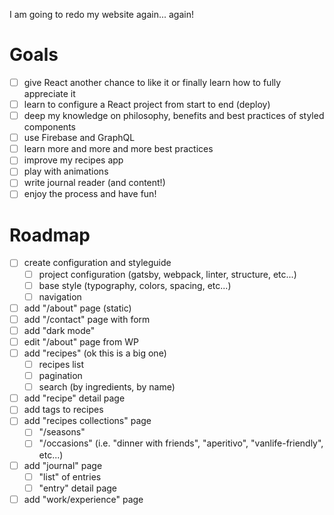 I am going to redo my website again... again!

# Goals

- [ ] give React another chance to like it or finally learn how to fully appreciate it
- [ ] learn to configure a React project from start to end (deploy)
- [ ] deep my knowledge on philosophy, benefits and best practices of styled components
- [ ] use Firebase and GraphQL
- [ ] learn more and more and more best practices
- [ ] improve my recipes app
- [ ] play with animations
- [ ] write journal reader (and content!)
- [ ] enjoy the process and have fun!

# Roadmap

- [ ] create configuration and styleguide
  - [ ] project configuration (gatsby, webpack, linter, structure, etc...)
  - [ ] base style (typography, colors, spacing, etc...)
  - [ ] navigation
- [ ] add "/about" page (static)
- [ ] add "/contact" page with form
- [ ] add "dark mode"
- [ ] edit "/about" page from WP
- [ ] add "recipes" (ok this is a big one)
  - [ ] recipes list
  - [ ] pagination
  - [ ] search (by ingredients, by name)
- [ ] add "recipe" detail page
- [ ] add tags to recipes
- [ ] add "recipes collections" page
  - [ ] "/seasons"
  - [ ] "/occasions" (i.e. "dinner with friends", "aperitivo", "vanlife-friendly", etc...)
- [ ] add "journal" page
  - [ ] "list" of entries
  - [ ] "entry" detail page
- [ ] add "work/experience" page
